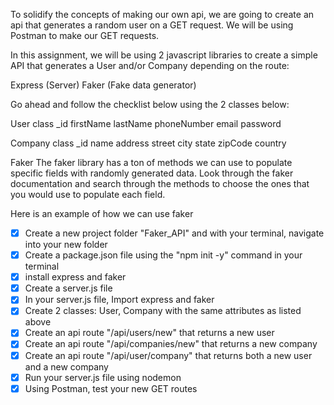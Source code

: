 To solidify the concepts of making our own api, we are going to create an api that generates a random user on a GET request. We will be using Postman to make our GET requests.

In this assignment, we will be using 2 javascript libraries to create a simple API that generates a User and/or Company depending on the route:

Express (Server)
Faker (Fake data generator)

Go ahead and follow the checklist below using the 2 classes below:

User class
    _id
    firstName
    lastName
    phoneNumber
    email
    password

Company class
    _id
    name
    address
    street
    city
    state
    zipCode
    country

Faker
The faker library has a ton of methods we can use to populate specific fields with randomly generated data. Look through the faker documentation and search through the methods to choose the ones that you would use to populate each field.

Here is an example of how we can use faker

- [x] Create a new project folder "Faker_API" and with your terminal, navigate into your new folder
- [x] Create a package.json file using the "npm init -y" command in your terminal
- [x] install express and faker
- [x] Create a server.js file
- [x] In your server.js file, Import express and faker
- [x] Create 2 classes: User, Company with the same attributes as listed above
- [x] Create an api route "/api/users/new" that returns a new user
- [x] Create an api route "/api/companies/new" that returns a new company
- [x] Create an api route "/api/user/company" that returns both a new user and a new company
- [x] Run your server.js file using nodemon
- [x] Using Postman, test your new GET routes